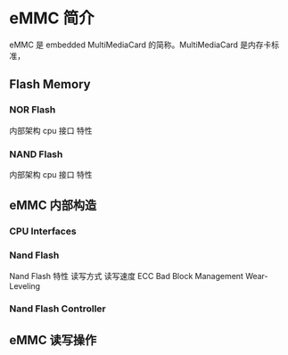 # eMMC 简介

eMMC 是 embedded MultiMediaCard 的简称。MultiMediaCard 是内存卡标准，

## Flash Memory
### NOR Flash

内部架构
cpu 接口
特性

### NAND Flash
内部架构
cpu 接口
特性

## eMMC 内部构造
### CPU Interfaces
### Nand Flash
Nand Flash 特性
  读写方式
  读写速度
  ECC
  Bad Block Management
  Wear-Leveling

### Nand Flash Controller


## eMMC 读写操作